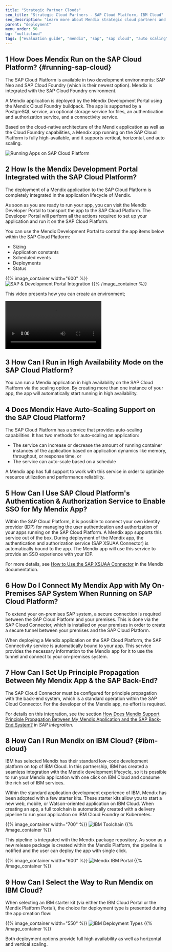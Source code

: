 ```yaml
---
title: "Strategic Partner Clouds"
seo_title: "Strategic Cloud Partners - SAP Cloud Platform, IBM Cloud"
seo_description: "Learn more about Mendix strategic cloud partners and how Mendix runs on SAP Cloud Platform & IBM Cloud in high availability, & what options are available."
parent: "deployment"
menu_order: 50
bg: "multicloud"
tags: ["evaluation guide", "mendix", "sap", "sap cloud", "auto scaling", "ibm", "ibm cloud"]
---
```


## 1 How Does Mendix Run on the SAP Cloud Platform? {#running-sap-cloud}

The SAP Cloud Platform is available in two development environments: SAP Neo and SAP Cloud Foundry (which is their newest option). Mendix is integrated with the SAP Cloud Foundry environment.

A Mendix application is deployed by the Mendix Development Portal using the Mendix Cloud Foundry buildpack. The app is supported by a PostgreSQL service, an optional storage service for files, an authentication and authorization service, and a connectivity service.

Based on the cloud-native architecture of the Mendix application as well as the Cloud Foundry capabilities, a Mendix app running on the SAP Cloud Platform is fully high-available, and it supports vertical, horizontal, and auto scaling.

![Running Apps on SAP Cloud Platform](attachments/runningonsapcloud.png)

## 2 How Is the Mendix Development Portal Integrated with the SAP Cloud Platform?

The deployment of a Mendix application to the SAP Cloud Platform is completely integrated in the application lifecycle of Mendix.

As soon as you are ready to run your app, you can visit the Mendix Developer Portal to transport the app to the SAP Cloud Platform. The Developer Portal will perform all the actions required to set up your application and run it on the SAP Cloud Platform.

You can use the Mendix Development Portal to control the app items below within the SAP Cloud Platform:

* Sizing
* Application constants
* Scheduled events
* Deployments
* Status

{{% image_container width="600" %}}
![SAP & Development Portal Integration](attachments/sapdevportalintegration.png)
{{% /image_container %}}

This video presents how you can create an environment;

<video controls src="attachments/CreateAnEnvironment.mp4">VIDEO</video>

## 3 How Can I Run in High Availability Mode on the SAP Cloud Platform?

You can run a Mendix application in high availability on the SAP Cloud Platform via the scaling option. By creating more than one instance of your app, the app will automatically start running in high availability.

## 4 Does Mendix Have Auto-Scaling Support on the SAP Cloud Platform?

The SAP Cloud Platform has a service that provides auto-scaling capabilities. It has two methods for auto-scaling an application:

* The service can increase or decrease the amount of running container instances of the application based on application dynamics like memory, throughput, or response time, or
* The service can auto-scale based on a schedule

A Mendix app has full support to work with this service in order to optimize resource utilization and performance reliability.

## 5 How Can I Use SAP Cloud Platform's Authentication & Authorization Service to Enable SSO for My Mendix App?

Within the SAP Cloud Platform, it is possible to connect your own identity provider (IDP) for managing the user authentication and authorization of your apps running on the SAP Cloud Platform. A Mendix app supports this service out of the box. During deployment of the Mendix app, the authentication and authorization service (SAP XSUAA Connector) is automatically bound to the app. The Mendix app will use this service to provide an SSO experience with your IDP.

For more details, see [How to Use the SAP XSUAA Connector](https://docs.mendix.com/howto/sap/use-sap-xsuaa-connector) in the Mendix documentation.

## 6 How Do I Connect My Mendix App with My On-Premises SAP System When Running on SAP Cloud Platform?

To extend your on-premises SAP system, a secure connection is required between the SAP Cloud Platform and your premises. This is done via the SAP Cloud Connector, which is installed on your premises in order to create a secure tunnel between your premises and the SAP Cloud Platform.

When deploying a Mendix application on the SAP Cloud Platform, the SAP Connectivity service is automatically bound to your app. This service provides the necessary information to the Mendix app for it to use the tunnel and connect to your on-premises system.

## 7 How Can I Set Up Principle Propagation Between My Mendix App & the SAP Back-End?

The SAP Cloud Connector must be configured for principle propagation with the back-end system, which is a standard operation within the SAP Cloud Connector. For the developer of the Mendix app, no effort is required.

For details on this integration, see the section [How Does Mendix Support Principle Propagation Between My Mendix Application and the SAP Back-End System?](../strategic-partners/sap-integration#principle) in *SAP Integration*.

## 8 How Can I Run Mendix on IBM Cloud? {#ibm-cloud}

IBM has selected Mendix has their standard low-code development platform on top of IBM Cloud. In this partnership, IBM has created a seamless integration with the Mendix development lifecycle, so it is possible to run your Mendix application with one click on IBM Cloud and consume the rich set of IBM services.

Within the standard application development experience of IBM, Mendix has been adopted with a few starter kits. These starter kits allow you to start a new web, mobile, or Watson-oriented application on IBM Cloud. When creating an app, a full toolchain is automatically created with a delivery pipeline to run your application on IBM Cloud Foundry or Kubernetes.

{{% image_container width="700" %}}
![IBM Toolchain](attachments/ibm-toolchain.png)
{{% /image_container %}}

This pipeline is integrated with the Mendix package repository. As soon as a new release package is created within the Mendix Platform, the pipeline is notified and the user can deploy the app with single click.

{{% image_container width="600" %}}
![Mendix IBM Portal](attachments/mx-ibm-portal.png)
{{% /image_container %}}

## 9 How Can I Select the Way to Run Mendix on IBM Cloud?

When selecting an IBM starter kit (via either the IBM Cloud Portal or the Mendix Platform Portal), the choice for deployment type is presented during the app creation flow:

{{% image_container width="550" %}}
![IBM Deployment Types](attachments/select-ibm-deployment-type.png)
{{% /image_container %}}

Both deployment options provide full high availability as well as horizontal and vertical scaling.
